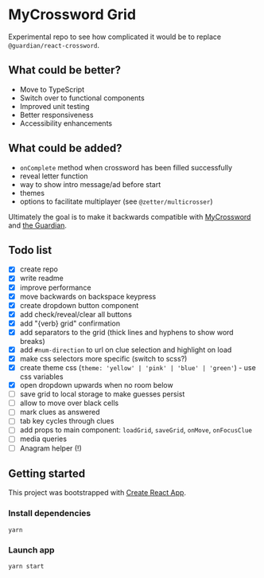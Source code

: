 # MyCrossword Grid

Experimental repo to see how complicated it would be to replace `@guardian/react-crossword`.

## What could be better?

- Move to TypeScript
- Switch over to functional components
- Improved unit testing
- Better responsiveness
- Accessibility enhancements

## What could be added?

- `onComplete` method when crossword has been filled successfully
- reveal letter function
- way to show intro message/ad before start
- themes
- options to facilitate multiplayer (see `@zetter/multicrosser`)

Ultimately the goal is to make it backwards compatible with [MyCrossword](https://www.mycrossword.co.uk/) and [the Guardian](https://www.theguardian.com/crosswords).

## Todo list

- [x] create repo
- [x] write readme
- [x] improve performance
- [x] move backwards on backspace keypress
- [x] create dropdown button component
- [x] add check/reveal/clear all buttons
- [x] add "{verb} grid" confirmation
- [x] add separators to the grid (thick lines and hyphens to show word breaks)
- [x] add `#num-direction` to url on clue selection and highlight on load
- [x] make css selectors more specific (switch to scss?)
- [x] create theme css (`theme: 'yellow' | 'pink' | 'blue' | 'green'`) - use css variables
- [x] open dropdown upwards when no room below
- [ ] save grid to local storage to make guesses persist
- [ ] allow to move over black cells
- [ ] mark clues as answered
- [ ] tab key cycles through clues
- [ ] add props to main component: `loadGrid`, `saveGrid`, `onMove`, `onFocusClue`
- [ ] media queries
- [ ] Anagram helper (!)

## Getting started

This project was bootstrapped with [Create React App](https://github.com/facebook/create-react-app).

### Install dependencies

```
yarn
```

### Launch app

```
yarn start
```

